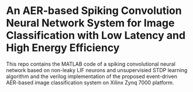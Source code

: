 # An AER-based Spiking Convolution Neural Network System for Image Classification with Low Latency and High Energy Efficiency

This repo contains the MATLAB code of a spiking convolutional neural network based on non-leaky LIF neurons and unsupervisied STDP learning algorithm and
the verilog implementation of the proposed event-driven AER-based image classification system on Xilinx Zynq 7000 platform. 

